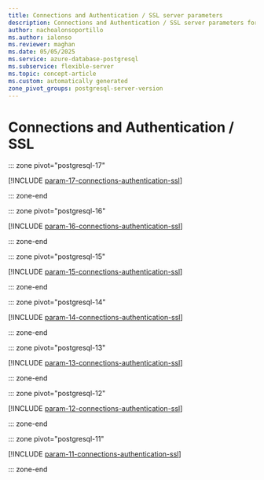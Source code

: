 ```yaml
---
title: Connections and Authentication / SSL server parameters
description: Connections and Authentication / SSL server parameters for Azure Database for PostgreSQL flexible server.
author: nachoalonsoportillo
ms.author: ialonso
ms.reviewer: maghan
ms.date: 05/05/2025
ms.service: azure-database-postgresql
ms.subservice: flexible-server
ms.topic: concept-article
ms.custom: automatically generated
zone_pivot_groups: postgresql-server-version
---
```

# Connections and Authentication / SSL


::: zone pivot="postgresql-17"

[!INCLUDE [param-17-connections-authentication-ssl](./includes/param-17-connections-authentication-ssl.md)]

::: zone-end


::: zone pivot="postgresql-16"

[!INCLUDE [param-16-connections-authentication-ssl](./includes/param-16-connections-authentication-ssl.md)]

::: zone-end


::: zone pivot="postgresql-15"

[!INCLUDE [param-15-connections-authentication-ssl](./includes/param-15-connections-authentication-ssl.md)]

::: zone-end


::: zone pivot="postgresql-14"

[!INCLUDE [param-14-connections-authentication-ssl](./includes/param-14-connections-authentication-ssl.md)]

::: zone-end


::: zone pivot="postgresql-13"

[!INCLUDE [param-13-connections-authentication-ssl](./includes/param-13-connections-authentication-ssl.md)]

::: zone-end


::: zone pivot="postgresql-12"

[!INCLUDE [param-12-connections-authentication-ssl](./includes/param-12-connections-authentication-ssl.md)]

::: zone-end


::: zone pivot="postgresql-11"

[!INCLUDE [param-11-connections-authentication-ssl](./includes/param-11-connections-authentication-ssl.md)]

::: zone-end


